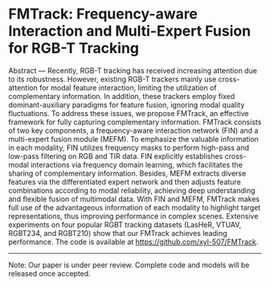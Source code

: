 

# FMTrack: Frequency-aware Interaction and Multi-Expert Fusion for RGB-T Tracking

Abstract — Recently, RGB-T tracking has received increasing attention due to its robustness. 
However, existing RGB-T trackers mainly use cross-attention for modal feature interaction, 
limiting the utilization of complementary information. In addition, these trackers employ fixed dominant-auxiliary 
paradigms for feature fusion, ignoring modal quality fluctuations. To address these issues, we propose FMTrack, 
an effective framework for fully capturing complementary information. FMTrack consists of two key components, 
a frequency-aware interaction network (FIN) and a multi-expert fusion module (MEFM). To emphasize the valuable 
information in each modality, FIN utilizes frequency masks to perform high-pass and low-pass filtering on RGB and 
TIR data. FIN explicitly establishes cross-modal interactions via frequency domain learning, which facilitates the 
sharing of complementary information. Besides, MEFM extracts diverse features via the differentiated expert network 
and then adjusts feature combinations according to modal reliability, achieving deep understanding and flexible fusion 
of multimodal data. With FIN and MEFM, FMTrack makes full use of the advantageous information of each modality to
highlight target representations, thus improving performance in complex scenes. Extensive experiments on four popular 
RGBT tracking datasets (LasHeR, VTUAV, RGBT234, and RGBT210) show that our FMTrack achieves leading performance.
The code is available at https://github.com/xyl-507/FMTrack.

---
Note:
Our paper is under peer review. Complete code and models will be released once accepted.

